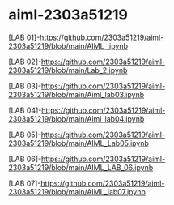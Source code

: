 # aiml-2303a51219
[LAB 01]-https://github.com/2303a51219/aiml-2303a51219/blob/main/AIML_.ipynb

[LAB 02]-https://github.com/2303a51219/aiml-2303a51219/blob/main/Lab_2.ipynb

[LAB 03]-https://github.com/2303a51219/aiml-2303a51219/blob/main/Aiml_lab03.ipynb

[LAB 04]-https://github.com/2303a51219/aiml-2303a51219/blob/main/Aiml_lab04.ipynb

[LAB 05]-https://github.com/2303a51219/aiml-2303a51219/blob/main/AIML_Lab05.ipynb

[LAB 06]-https://github.com/2303a51219/aiml-2303a51219/blob/main/AIML_LAB_06.ipynb

[LAB 07]-https://github.com/2303a51219/aiml-2303a51219/blob/main/AIML_lab07.ipynb
